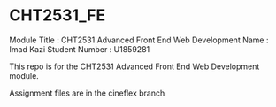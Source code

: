 # CHT2531_FE

Module Title   : CHT2531 Advanced Front End Web Development
Name           : Imad Kazi
Student Number : U1859281

This repo is for the CHT2531 Advanced Front End Web Development module. 

Assignment files are in the cineflex branch

